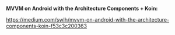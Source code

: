 **MVVM on Android with the Architecture Components + Koin:**

https://medium.com/swlh/mvvm-on-android-with-the-architecture-components-koin-f53c3c200363
